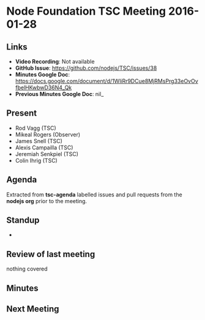 # Node Foundation TSC Meeting 2016-01-28

## Links

* **Video Recording**: Not available
* **GitHub Issue**: https://github.com/nodejs/TSC/issues/38
* **Minutes Google Doc**: <https://docs.google.com/document/d/1WliRr9DCue8MjRMsPrg33eOvOvfbelHKwbwD36N4_Qk>
* **Previous Minutes Google Doc**: nil_

## Present

* Rod Vagg (TSC)
* Mikeal Rogers (Observer)
* James Snell (TSC)
* Alexis Campailla (TSC)
* Jeremiah Senkpiel (TSC)
* Colin Ihrig (TSC)

## Agenda

Extracted from **tsc-agenda** labelled issues and pull requests from the **nodejs org** prior to the meeting.

## Standup

*

## Review of last meeting

nothing covered

## Minutes

## Next Meeting
